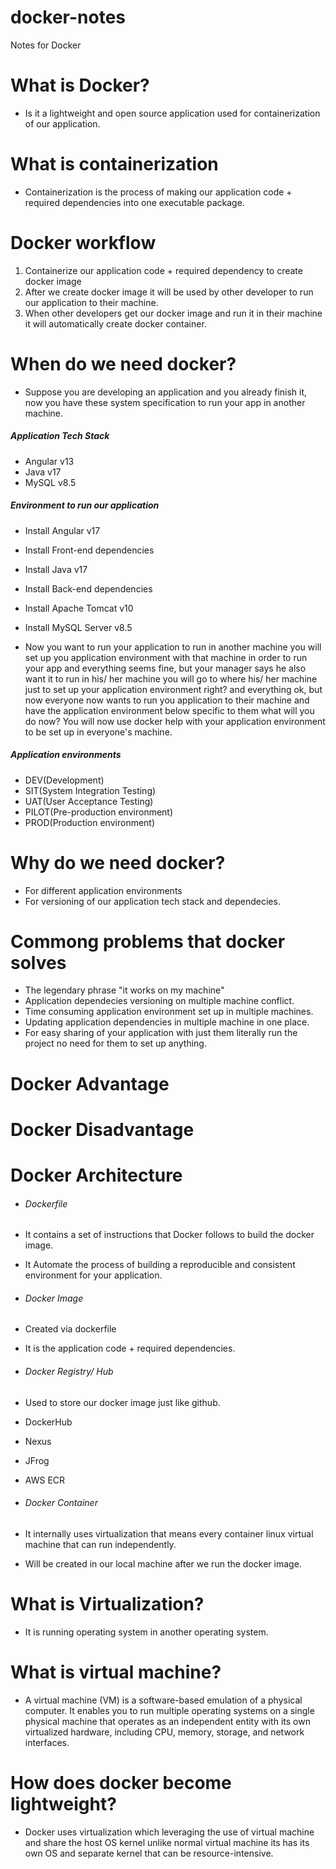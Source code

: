 # docker-notes
Notes for Docker

# What is Docker?
- Is it a lightweight and open source application used for containerization of our application.

# What is containerization
- Containerization is the process of making our application code + required dependencies into one executable package.

# Docker workflow
1. Containerize our application code + required dependency to create docker image
2. After we create docker image it will be used by other developer to run our application to their machine.
3. When other developers get our docker image and run it in their machine it will automatically create docker container.

# When do we need docker?
- Suppose you are developing an application and you already finish it, now you have these system specification to run your app in another machine.

##### Application Tech Stack
- Angular v13
- Java v17
- MySQL v8.5

##### Environment to run our application
- Install Angular v17
- Install Front-end dependencies
- Install Java v17
- Install Back-end dependencies
- Install Apache Tomcat v10
- Install MySQL Server v8.5

- Now you want to run your application to run in another machine you will set up you application environment with that machine in order to run your app and everything seems fine, but your manager says he also want it to run in his/ her machine you will go to where his/ her machine just to set up your application environment right? and everything ok, but now everyone now wants to run you application to their machine and have the application environment below specific to them what will you do now? You will now use docker help with your application environment to be set up in everyone's machine.

##### Application environments
- DEV(Development)
- SIT(System Integration Testing)
- UAT(User Acceptance Testing)
- PILOT(Pre-production environment)
- PROD(Production environment)

# Why do we need docker?
- For different application environments
- For versioning of our application tech stack and dependecies.

# Commong problems that docker solves
- The legendary phrase "it works on my machine"
- Application dependecies versioning on multiple machine conflict.
- Time consuming application environment set up in multiple machines.
- Updating application dependencies in multiple machine in one place.
- For easy sharing of your application with just them literally run the project no need for them to set up anything.

# Docker Advantage
# Docker Disadvantage

# Docker Architecture
- ###### Dockerfile
- It contains a set of instructions that Docker follows to build the docker image.
- It Automate the process of building a reproducible and consistent environment for your application. 

- ###### Docker Image
- Created via dockerfile
- It is the application code + required dependencies.

- ###### Docker Registry/ Hub
- Used to store our docker image just like github.
- DockerHub
- Nexus
- JFrog
- AWS ECR
  
- ###### Docker Container
- It internally uses virtualization that means every container linux virtual machine that can run independently.
- Will be created in our local machine after we run the docker image.

# What is Virtualization?
- It is running operating system in another operating system.

# What is virtual machine?
- A virtual machine (VM) is a software-based emulation of a physical computer. It enables you to run multiple operating systems on a single physical machine that operates as an independent entity with its own virtualized hardware, including CPU, memory, storage, and network interfaces.

# How does docker become lightweight?
- Docker uses virtualization which leveraging the use of virtual machine and share the host OS kernel unlike normal virtual machine its has its own OS and separate kernel that can be resource-intensive.
